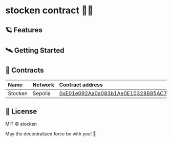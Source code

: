 # stocken contract 🚀🌌

## 🪐 Features

## 🛰️ Getting Started

## 👾 Contracts

|Name|Network|Contract address|
|:---|:---|:---|
|Stocken|Sepolia|[0xE01e092Aa0a083b1Ae0E10328B85AC712356D9A3](https://sepolia.etherscan.io/address/0xE01e092Aa0a083b1Ae0E10328B85AC712356D9A3#code)|

## 📡 License

MIT © stocken

May the decentralized force be with you! 🌌
